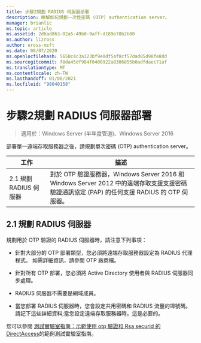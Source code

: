 ```yaml
---
title: 步驟2規劃 RADIUS 伺服器部署
description: 瞭解如何規劃一次性密碼 (OTP) authentication server。
manager: brianlic
ms.topic: article
ms.assetid: 2d6ad863-02a5-49b0-9aff-d189e78b2b80
ms.author: lizross
author: eross-msft
ms.date: 08/07/2020
ms.openlocfilehash: 5658c4c3a323bf9e0df5af8cf57dad85d98fe8dd
ms.sourcegitcommit: f8da45df984f0400922a8306855b0adfdaec71af
ms.translationtype: MT
ms.contentlocale: zh-TW
ms.lasthandoff: 01/08/2021
ms.locfileid: "98040158"
---
```

# <a name="step-2-plan-the-radius-server-deployment"></a>步驟2規劃 RADIUS 伺服器部署

>適用於：Windows Server (半年度管道)、Windows Server 2016

部署單一遠端存取服務器之後，請規劃單次密碼 (OTP) authentication server。

|工作|描述|
|----|--------|
|2.1 規劃 RADIUS 伺服器|對於 OTP 驗證服務器，Windows Server 2016 和 Windows Server 2012 中的遠端存取支援支援密碼驗證通訊協定 (PAP) 的任何支援 RADIUS 的 OTP 伺服器。|

## <a name="21-plan-the-radius-server"></a><a name="BKMK_1.1"></a>2.1 規劃 RADIUS 伺服器
規劃用於 OTP 驗證的 RADIUS 伺服器時，請注意下列事項：

-   針對大部分的 OTP 部署類型，您必須將遠端存取服務器設定為 RADIUS 代理程式。 如需詳細資訊，請參閱 OTP 廠商檔。

-   針對所有 OTP 部署，您必須將 Active Directory 使用者與 RADIUS 伺服器同步處理。

-   RADIUS 伺服器不需要是網域成員。

-   當您部署 RADIUS 伺服器時，您會設定共用密碼和 RADIUS 流量的埠號碼。 請記下這些詳細資料;當您設定遠端存取服務器時，這是必要的。

您可以參閱 [測試實驗室指南：示範使用 otp 驗證和 Rsa securid 的 DirectAccess](../../../directaccess/tlg-otp-securid/test-lab-guide-demonstrate-directaccess-with-otp-authentication-and-rsa-securid.md)的範例測試實驗室指南。



